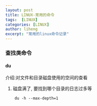 ```yaml
---
layout: post
title: LINUX-常用的命令
tags:  [LINUX]
categories: [LINUX]
author: liheng
excerpt: "常用的linux命令记录"
---
```

### 查找类命令

#### du

介绍:对文件和目录磁盘使用的空间的查看
1. 磁盘满了, 要找到哪个目录的日志过多等

```
    du -h --max-depth=1
```